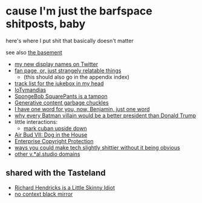 # cause I'm just the barfspace shitposts, baby

here's where I put shit that basically doesn't matter

see also [the basement](4adf317e-82f2-4241-9231-e6d23667aeaf.md)

- [my new display names on Twitter](7e358081-ffb6-4a5a-8b27-4a46a0ed1467.md)
- [fan page, or, just strangely relatable things](b3fe4b3b-abae-4c3c-8f00-3297f6d682ae.md)
  - (this should also go in the appendix index)
- [track list for the jukebox in my head](3beb8805-9fb7-4a37-804d-efd708d6b16b.md)
- [IoTymandias](166dbfcf-ff71-47e2-90ab-5244f0a49715.md)
- [SpongeBob SquarePants is a tampon](120b7848-7302-417a-932a-1f14e7593b4e.md)
- [Generative content garbage chuckles](3611fa11-ee2e-4679-88af-97e396cfb285.md)
- [I have one word for you, now, Benjamin, just one word](ad4e5b2e-011a-4ca4-90ca-daef88065279.md)
- [why every Batman villain would be a better president than Donald Trump](8c4912a7-211f-4551-9440-15aab2f41fdf.md)
- little interactions:
  - [mark cuban upside down](41fe0fb6-2113-41cb-a74b-544c6f37b236.md)
- [Air Bud VII: Dog in the House](d553f3fa-6cd8-4571-9d2d-79d30e64bfee.md)
- [Enterprise Copyright Protection](5fb56758-7911-4162-82f7-69765333f864.md)
- [ways you could make tech slightly shittier without it being obvious](c91a58a0-ec5f-4ede-b46d-a03c9a47762f.md)
- [other v.\*al.studio domains](e572335c-1c62-4abb-b5d8-58c52de8e69e.md)

## shared with the Tasteland

- [Richard Hendricks is a Little Skinny Idiot](f3c2f214-751e-4fe3-871a-8ab1094dd46b.md)
- [no context black mirror](0bca9576-b498-4edb-9384-164dd9aa5a1b.md)
